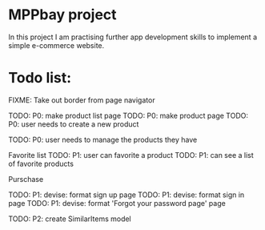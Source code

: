 # MPPbay project

In this project I am practising further app development skills to implement a simple e-commerce website.


# Todo list:

  FIXME: Take out border from page navigator

  TODO: P0: make product list page
  TODO: P0: make product page
  TODO: P0: user needs to create a new product

  TODO: P0: user needs to manage the products they have

  Favorite list
  TODO: P1: user can favorite a product
  TODO: P1: can see a list of favorite products

  Purschase





  TODO: P1: devise: format sign up page
  TODO: P1: devise: format sign in page
  TODO: P1: devise: format 'Forgot your password page' page

  TODO: P2: create SimilarItems model
